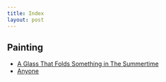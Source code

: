 ```yaml
---
title: Index
layout: post
---
```


## Painting

- [A Glass That Folds Something in The Summertime](/painting/a-glass-that-folds-something-in-the-summertime.html)
- [Anyone](/painting/anyone.html)
